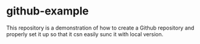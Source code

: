 # github-example
This repository is a demonstration of how to create  a Github repository and properly set it up so that it csn easily sunc it with local version.
